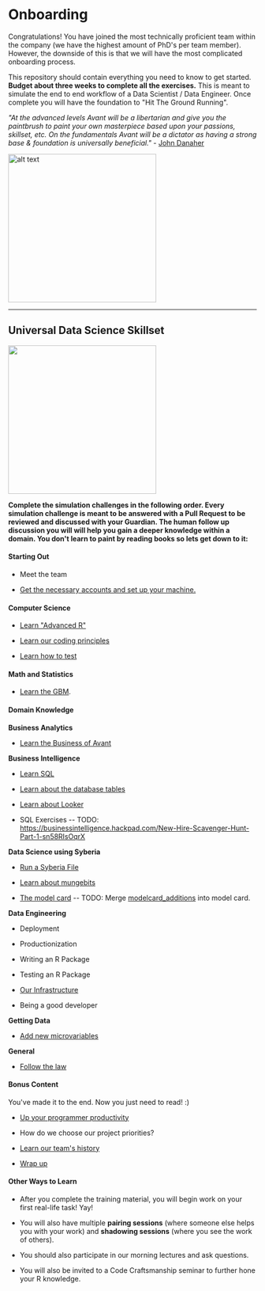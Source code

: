 # Onboarding

Congratulations! You have joined the most technically proficient team within the company (we have the highest amount of PhD's per team member).
However, the downside of this is that we will have the most complicated onboarding process.

This repository should contain everything you need to know to get started.  **Budget about three weeks to complete all the exercises.**
This is meant to simulate the end to end workflow of a Data Scientist / Data Engineer. Once complete you will have the foundation to "Hit The Ground Running". 

*"At the advanced levels Avant will be a libertarian and give you the paintbrush to paint your own masterpiece based upon your passions, skillset, etc. 
  On the fundamentals Avant will be a dictator as having a strong base & foundation is universally beneficial."* - [John Danaher](https://youtu.be/SpLKrhwGavU?t=390)

<img src="https://upload.wikimedia.org/wikipedia/commons/7/79/AC97-0295-13_a.jpeg" alt="alt text" width="300" height="300">

***

## Universal Data Science Skillset

<img src="http://www.ibm.com/developerworks/library/os-datascience/figure1.png" width="300" height="300">

**Complete the simulation challenges in the following order. Every simulation challenge is meant to be answered with a Pull Request to be reviewed and discussed with your Guardian. 
The human follow up discussion you will will help you gain a deeper knowledge within a domain. You don't learn to paint by reading books so lets get down to it:**

#### Starting Out

* Meet the team

* [Get the necessary accounts and set up your machine.](https://github.com/avantcredit/onboarding/tree/master/simulations/setup)    


#### Computer Science

* [Learn "Advanced R"](https://github.com/avantcredit/onboarding/blob/master/simulations/programming/R_simulation_challenge.md)

* [Learn our coding principles](https://github.com/avantcredit/onboarding/blob/master/simulations/programming/code_principles.md)

* [Learn how to test](https://github.com/avantcredit/onboarding/tree/master/simulations/testing)  


#### Math and Statistics

* [Learn the GBM](https://github.com/avantcredit/onboarding/tree/master/simulations/mathematical/gbm).


#### Domain Knowledge

**Business Analytics**

* [Learn the Business of Avant](https://github.com/avantcredit/onboarding/tree/master/simulations/domain_knowledge/business) 


**Business Intelligence**

* [Learn SQL](https://www.codecademy.com/learn/learn-sql)

* [Learn about the database tables](https://github.com/avantcredit/onboarding/tree/master/simulations/domain_knowledge/database_tables)  

* [Learn about Looker](http://www.looker.com/docs/video-library/exploring-data)

* SQL Exercises -- TODO: https://businessintelligence.hackpad.com/New-Hire-Scavenger-Hunt-Part-1-sn58RIsOqrX


**Data Science using Syberia**

* [Run a Syberia File](https://github.com/avantcredit/onboarding/tree/master/simulations/running_syberia_file)    

* [Learn about mungebits](https://github.com/avantcredit/onboarding/tree/master/simulations/mungebits)  

* [The model card](https://github.com/avantcredit/onboarding/tree/master/simulations/modelcard)  -- TODO: Merge [modelcard_additions](https://github.com/avantcredit/onboarding/tree/master/simulations/modelcard_additions) into model card.


**Data Engineering**

* Deployment

* Productionization

* Writing an R Package

* Testing an R Package

* [Our Infrastructure](https://github.com/avantcredit/onboarding/tree/master/simulations/more_infastructure)

* Being a good developer


**Getting Data**

* [Add new microvariables](https://github.com/avantcredit/onboarding/tree/master/simulations/microvariables)  


**General**

* [Follow the law](https://github.com/avantcredit/onboarding/tree/master/simulations/follow_the_rules)  



#### Bonus Content

You've made it to the end.  Now you just need to read! :)

* [Up your programmer productivity](https://github.com/avantcredit/avant-analytics/wiki/Programmer-Tips-&-Tricks)

* How do we choose our project priorities?

* [Learn our team's history](https://github.com/avantcredit/onboarding/tree/master/simulations/history)  

* [Wrap up](https://github.com/avantcredit/onboarding/tree/master/simulations/wrap_up)


#### Other Ways to Learn

* After you complete the training material, you will begin work on your first real-life task!  Yay!

* You will also have multiple **pairing sessions** (where someone else helps you with your work) and **shadowing sessions** (where you see the work of others).

* You should also participate in our morning lectures and ask questions.

* You will also be invited to a Code Craftsmanship seminar to further hone your R knowledge.

